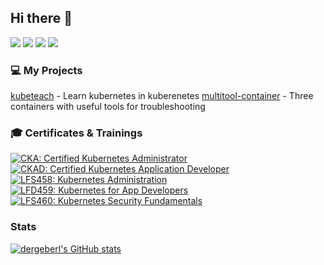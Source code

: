 ## Hi there :wave:



[![](https://img.shields.io/badge/Twitter-1DA1F2?style=for-the-badge&logo=twitter&logoColor=white)](https://twitter.com/dergeberl)
[![](https://img.shields.io/badge/GitHub-100000?style=for-the-badge&logo=github&logoColor=white)](https://github.com/dergeberl)
[![](https://img.shields.io/badge/LinkedIn-0077B5?style=for-the-badge&logo=linkedin&logoColor=white)](https://www.linkedin.com/in/maximilian-geberl/)
[![](https://img.shields.io/badge/Xing-0698A0?style=for-the-badge&logo=xing&logoColor=white)](https://www.xing.com/profile/Maximilian_Geberl)

### :computer: My Projects

[kubeteach](https://github.com/dergeberl/kubeteach) - Learn kubernetes in kuberenetes
[multitool-container](https://github.com/dergeberl/multitool-container) - Three containers with useful tools for troubleshooting



### :mortar_board: Certificates & Trainings

<!--START_SECTION:badges-->

[![CKA: Certified Kubernetes Administrator](https://images.credly.com/size/110x110/images/8b8ed108-e77d-4396-ac59-2504583b9d54/cka_from_cncfsite__281_29.png)](http://www.credly.com/badges/225d234f-0c4d-4a87-82d1-12a021fd4df1 "CKA: Certified Kubernetes Administrator")
[![CKAD: Certified Kubernetes Application Developer](https://images.credly.com/size/110x110/images/f88d800c-5261-45c6-9515-0458e31c3e16/ckad_from_cncfsite.png)](http://www.credly.com/badges/b2d7a1ef-3967-418a-b9e9-65e2adf80825 "CKAD: Certified Kubernetes Application Developer")
[![LFS458: Kubernetes Administration](https://images.credly.com/size/110x110/images/ed2a2973-5dd0-43b8-9f43-ccd00db9b160/LF_logobadge.png)](http://www.credly.com/badges/cbc881fb-59bb-47e1-bca7-1111fb3ff7f7 "LFS458: Kubernetes Administration")
[![LFD459: Kubernetes for App Developers](https://images.credly.com/size/110x110/images/d2d0c23b-5e65-4eba-8d72-927a3a9c2a0b/LF_logobadge.png)](http://www.credly.com/badges/929c2192-08fb-427d-8783-e4f578321eb3 "LFD459: Kubernetes for App Developers")
[![LFS460: Kubernetes Security Fundamentals](https://images.credly.com/size/110x110/images/e43a62e0-ce7b-40c2-9f04-ab0f3809f827/LF_logobadge.png)](http://www.credly.com/badges/55f47a64-4cf2-4889-81a2-b87d128649fb "LFS460: Kubernetes Security Fundamentals")
<!--END_SECTION:badges-->

### Stats


[![dergeberl's GitHub stats](https://github-readme-stats.vercel.app/api?username=dergeberl)](https://github.com/anuraghazra/github-readme-stats)
